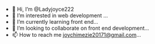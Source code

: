 - 👋 Hi, I’m @Ladyjoyce222
- 👀 I’m interested in web development ...
- 🌱 I’m currently learning front end...
- 💞️ I’m looking to collaborate on front end development...
- 📫 How to reach me joychimezie20171@gmail.com...

<!---
Ladyjoyce222/Ladyjoyce222 is a ✨ special ✨ repository because its `README.md` (this file) appears on your GitHub profile.
You can click the Preview link to take a look at your changes.
--->
